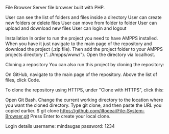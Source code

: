 File Browser
Server file browser built with PHP.

 User can see the list of folders and files inside a directory
 User can create new folders or delete files
 User can move from folder to folder
 User can upload and download new files
 User can login and logout

Installation
In order to run the project you need to have AMPPS installed. When you have it just navigate to the main page of the repository and download the project (.zip file). Then add the project folder to your AMPPS projects directory ("../Ampps/www/"). Open the directory via localhost.

Cloning a repository
You can also run this project by cloning the repository:

On GitHub, navigate to the main page of the repository.
Above the list of files, click Code.


To clone the repository using HTTPS, under "Clone with HTTPS", click this:


Open Git Bash.
Change the current working directory to the location where you want the cloned directory.
Type git clone, and then paste the URL you copied earlier.
 $ git clone https://github.com/iltoeeai/File-System-Browser.git
Press Enter to create your local clone.

Login details
  username: mindaugas
  password: 1234